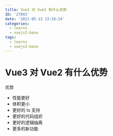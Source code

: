 ```yaml
---
title: Vue3 对 Vue2 有什么优势
ID: '27891'
date: '2021-05-13 13:28:24'
categories:
  - learns
  - vuejs3-base
tags:
  - learns
  - vuejs3-base
---
```


# Vue3 对 Vue2 有什么优势

优势

- 性能更好
- 体积更小
- 更好的 ts 支持
- 更好的代码组织
- 更好的逻辑抽离
- 更多的新功能
 
 
